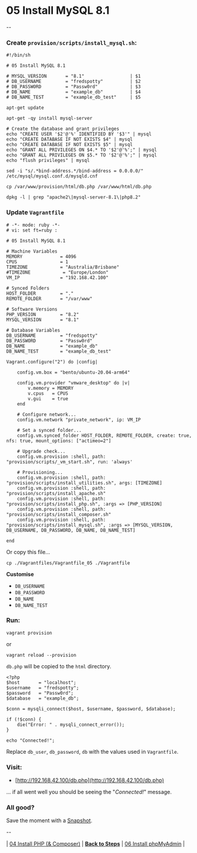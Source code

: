 # 05 Install MySQL 8.1

--

### Create `provision/scripts/install_mysql.sh`:

```
#!/bin/sh

# 05 Install MySQL 8.1

# MYSQL_VERSION       = "8.1"                 | $1
# DB_USERNAME         = "fredspotty"          | $2
# DB_PASSWORD         = "Passw0rd"            | $3
# DB_NAME             = "example_db"          | $4
# DB_NAME_TEST        = "example_db_test"     | $5

apt-get update

apt-get -qy install mysql-server

# Create the database and grant privileges
echo "CREATE USER '$2'@'%' IDENTIFIED BY '$3'" | mysql
echo "CREATE DATABASE IF NOT EXISTS $4" | mysql
echo "CREATE DATABASE IF NOT EXISTS $5" | mysql
echo "GRANT ALL PRIVILEGES ON $4.* TO '$2'@'%';" | mysql
echo "GRANT ALL PRIVILEGES ON $5.* TO '$2'@'%';" | mysql
echo "flush privileges" | mysql

sed -i "s/.*bind-address.*/bind-address = 0.0.0.0/" /etc/mysql/mysql.conf.d/mysqld.cnf

cp /var/www/provision/html/db.php /var/www/html/db.php

dpkg -l | grep "apache2\|mysql-server-8.1\|php8.2"
```

### Update `Vagrantfile`

```
# -*- mode: ruby -*-
# vi: set ft=ruby :

# 05 Install MySQL 8.1

# Machine Variables
MEMORY              = 4096
CPUS                = 1
TIMEZONE            = "Australia/Brisbane"
#TIMEZONE            = "Europe/London"
VM_IP               = "192.168.42.100"

# Synced Folders
HOST_FOLDER         = "."
REMOTE_FOLDER       = "/var/www"

# Software Versions
PHP_VERSION         = "8.2"
MYSQL_VERSION       = "8.1"

# Database Variables
DB_USERNAME         = "fredspotty"
DB_PASSWORD         = "Passw0rd"
DB_NAME             = "example_db"
DB_NAME_TEST        = "example_db_test"

Vagrant.configure("2") do |config|

	config.vm.box = "bento/ubuntu-20.04-arm64"

	config.vm.provider "vmware_desktop" do |v|
		v.memory = MEMORY
		v.cpus   = CPUS
		v.gui    = true
	end

	# Configure network...
	config.vm.network "private_network", ip: VM_IP

	# Set a synced folder...
	config.vm.synced_folder HOST_FOLDER, REMOTE_FOLDER, create: true, nfs: true, mount_options: ["actimeo=2"]

	# Upgrade check...
	config.vm.provision :shell, path: "provision/scripts/_vm_start.sh", run: 'always'

	# Provisioning...
	config.vm.provision :shell, path: "provision/scripts/install_utilities.sh", args: [TIMEZONE]
	config.vm.provision :shell, path: "provision/scripts/install_apache.sh"
	config.vm.provision :shell, path: "provision/scripts/install_php.sh", :args => [PHP_VERSION]
	config.vm.provision :shell, path: "provision/scripts/install_composer.sh"
	config.vm.provision :shell, path: "provision/scripts/install_mysql.sh", :args => [MYSQL_VERSION, DB_USERNAME, DB_PASSWORD, DB_NAME, DB_NAME_TEST]

end
```

Or copy this file...

```
cp ./Vagrantfiles/Vagrantfile_05 ./Vagrantfile
```

**Customise**

* `DB_USERNAME`
* `DB_PASSWORD`
* `DB_NAME`
* `DB_NAME_TEST`

### Run:

```
vagrant provision
```

or

```
vagrant reload --provision
```

`db.php` will be copied to the `html` directory.

```
<?php
$host       = "localhost";
$username   = "fredspotty";
$password   = "Passw0rd";
$database   = "example_db";

$conn = mysqli_connect($host, $username, $password, $database);

if (!$conn) {
    die("Error: " . mysqli_connect_error());
}

echo "Connected!";
```

Replace `db_user`, `db_password`, `db` with the values used in `Vagrantfile`.

### Visit:

* [http://192.168.42.100/db.php](http://192.168.42.100/db.php)

... if all went well you should be seeing the "*Connected!*" message.

### All good?

Save the moment with a [Snapshot](./Snapshots.md).

--

<!-- 05 Install MySQL -->
| [04 Install PHP (& Composer)](./04_Install_PHP.md)
| [**Back to Steps**](../README.md)
| [06 Install phpMyAdmin](./06_Install_phpMyAdmin.md)
|
